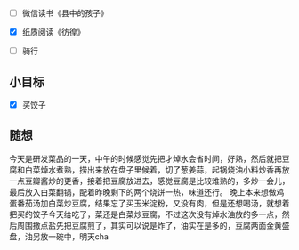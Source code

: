 - [ ] 微信读书《县中的孩子》
- [x] 纸质阅读《彷徨》
- [ ] 骑行


## 小目标
- [x] 买饺子

## 随想
今天是研发菜品的一天，中午的时候感觉先把才焯水会省时间，好熟，然后就把豆腐和白菜焯水煮熟，捞出来放在盘子里候着，切了葱姜蒜，起锅烧油小料炒香再放一点豆瓣酱炒的更香，接着把豆腐放进去，感觉豆腐是比较难熟的，多炒一会儿，最后放入白菜翻锅，配着昨晚剩下的两个烧饼一热，味道还行。
晚上本来想做鸡蛋番茄汤加白菜炒豆腐，结果忘了买玉米淀粉，又没有肉，但是还想喝汤，就想着把买的饺子今天给吃了，菜还是白菜炒豆腐，不过这次没有焯水油放的多一点，然后周围撒点盐先把豆腐煎了，其实可以说是炸了，油实在是多的，豆腐两面金黄盛盘，油另放一碗中，明天cha